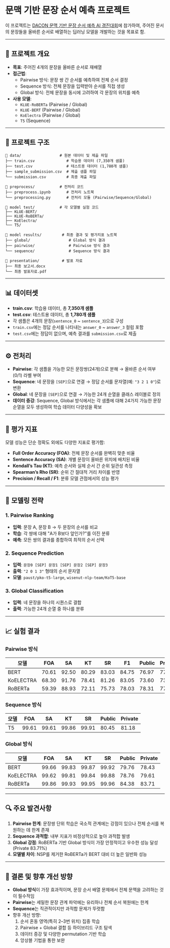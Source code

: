 # 문맥 기반 문장 순서 예측 프로젝트

이 프로젝트는 [DACON 문맥 기반 문장 순서 예측 AI 경진대회](https://dacon.io/competitions/official/236489/overview/description)에 참가하여, 주어진 문서의 문장들을 올바른 순서로 배열하는 딥러닝 모델을 개발하는 것을 목표로 함. 

---

## 📌 프로젝트 개요

- **목표**: 주어진 4개의 문장을 올바른 순서로 재배열
- **접근법**:
  - Pairwise 방식: 문장 쌍 간 순서를 예측하여 전체 순서 결정
  - Sequence 방식: 전체 문장을 입력받아 순서를 직접 생성
  - Global 방식: 전체 문장을 동시에 고려하여 각 문장의 위치를 예측
- **사용 모델**:
  - `KLUE-RoBERTa` (Pairwise / Global)
  - `KLUE-BERT` (Pairwise / Global)
  - `KoElectra` (Pairwise / Global)
  - `T5` (Sequence)

---

## 📂 프로젝트 구조

```
📂 data/                 # 원본 데이터 및 제출 파일
├── train.csv              # 학습용 데이터 (7,350개 샘플)
├── test.csv               # 테스트용 데이터 (1,780개 샘플)
├── sample_submission.csv  # 제출 샘플 파일
└── submission.csv         # 최종 제출 파일

📂 preprocess/           # 전처리 코드
├── preprocess.ipynb       # 전처리 노트북
└── preprocessing.py       # 전처리 모듈 (Pairwise/Sequence/Global)

📂 model test/           # 각 모델별 실험 코드
├── KLUE-BERT/
├── KLUE-RoBERTa/
├── KoElectra/
└── T5/

📂 model results/         # 최종 결과 및 평가지표 노트북
├── global/                 # Global 방식 결과
├── pairwise/               # Pairwise 방식 결과
└── sequence/               # Sequence 방식 결과

📂 presentation/          # 발표 자료
├── 최종 보고서.docx
└── 최종 발표자료.pdf
```

---

## 📊 데이터셋

- **train.csv**: 학습용 데이터, 총 **7,350개 샘플**
- **test.csv**: 테스트용 데이터, 총 **1,780개 샘플**
- 각 샘플은 4개의 문장(`sentence_0` ~ `sentence_3`)으로 구성
- `train.csv`에는 정답 순서를 나타내는 `answer_0` ~ `answer_3` 컬럼 포함
- `test.csv`에는 정답이 없으며, 예측 결과를 `submission.csv`로 제출

---

## ⚙️ 전처리

- **Pairwise**: 각 샘플을 가능한 모든 문장쌍(24개)으로 분해 → 올바른 순서 여부(0/1) 라벨 부여  
- **Sequence**: 네 문장을 `[SEP]`으로 연결 → 정답 순서를 문자열(예: `"3 2 1 0"`)로 변환  
- **Global**: 네 문장을 `[SEP]`으로 연결 → 가능한 24개 순열을 클래스 레이블로 정의  
- **데이터 증강**: Sequence, Global 방식에서는 각 샘플에 대해 24가지 가능한 문장 순열을 모두 생성하여 학습 데이터 다양성을 확보  

---

## 📐 평가 지표

모델 성능은 단순 정확도 외에도 다양한 지표로 평가함:

- **Full Order Accuracy (FOA)**: 전체 문장 순서를 완벽히 맞춘 비율  
- **Sentence Accuracy (SA)**: 개별 문장이 올바른 위치에 배치된 비율  
- **Kendall’s Tau (KT)**: 예측 순서와 실제 순서 간 순위 일관성 측정  
- **Spearman’s Rho (SR)**: 순위 간 절대적 거리 차이를 반영  
- **Precision / Recall / F1**: 분류 모델 관점에서의 성능 평가  

---

## 🤖 모델링 전략

### 1. Pairwise Ranking
- **입력**: 문장 A, 문장 B → 두 문장의 순서를 비교  
- **학습**: 각 쌍에 대해 "A가 B보다 앞인가?"를 이진 분류  
- **예측**: 모든 쌍의 결과를 종합하여 최적의 순서 선택  

### 2. Sequence Prediction
- **입력**: `문장0 [SEP] 문장1 [SEP] 문장2 [SEP] 문장3`  
- **출력**: `"2 0 1 3"` 형태의 순서 문자열  
- **모델**: `paust/pko-t5-large`, `wisenut-nlp-team/KoT5-base`  

### 3. Global Classification
- **입력**: 네 문장을 하나의 시퀀스로 결합  
- **출력**: 가능한 24개 순열 중 하나를 분류  

---

## 📈 실험 결과

### Pairwise 방식
| 모델 | FOA | SA | KT | SR | F1 | Public | Private |
|------|-----|-----|-----|-----|----|--------|---------|
| BERT | 70.61 | 92.50 | 80.29 | 83.03 | 84.75 | 76.97 | 77.36 |
| KoELECTRA | 68.30 | 91.76 | 78.41 | 81.26 | 83.05 | 73.60 | 73.37 |
| RoBERTa | 59.39 | 88.93 | 72.11 | 75.73 | 78.03 | 78.31 | 77.92 |

### Sequence 방식
| 모델 | FOA | SA | KT | SR | Public | Private |
|------|-----|-----|-----|-----|--------|---------|
| T5 | 99.61 | 99.61 | 99.86 | 99.91 | 80.45 | 81.18 |

### Global 방식
| 모델 | FOA | SA | KT | SR | Public | Private |
|------|-----|-----|-----|-----|--------|---------|
| BERT | 99.66 | 99.83 | 99.87 | 99.92 | 79.76 | 78.43 |
| KoELECTRA | 99.62 | 99.81 | 99.84 | 99.88 | 78.76 | 79.61 |
| RoBERTa | 99.86 | 99.93 | 99.95 | 99.96 | 84.38 | 83.71 |

---

## 🔍 주요 발견사항

1. **Pairwise 한계**: 문장쌍 단위 학습은 국소적 관계에는 강점이 있으나 전체 순서를 복원하는 데 한계 존재  
2. **Sequence 과적합**: 내부 지표가 비정상적으로 높아 과적합 발생  
3. **Global 강점**: RoBERTa 기반 Global 방식이 가장 안정적이고 우수한 성능 달성 (Private 83.71%)  
4. **모델별 차이**: NSP를 제거한 RoBERTa가 BERT 대비 더 높은 일반화 성능  

---

## 📌 결론 및 향후 개선 방향

- **Global 방식**이 가장 효과적이며, 문장 순서 배열 문제에서 전체 문맥을 고려하는 것이 필수적임  
- **Pairwise**는 세밀한 문장 관계 파악에는 유리하나 전체 순서 복원에는 한계  
- **Sequence**는 직관적이지만 과적합 문제가 뚜렷함  
- 향후 개선 방향:
  1. 순서 혼동 영역(특히 2–3번 위치) 집중 학습  
  2. Pairwise + Global 결합 등 하이브리드 구조 탐색  
  3. 데이터 증강 및 다양한 permutation 기반 학습  
  4. 앙상블 기법을 통한 보완  
